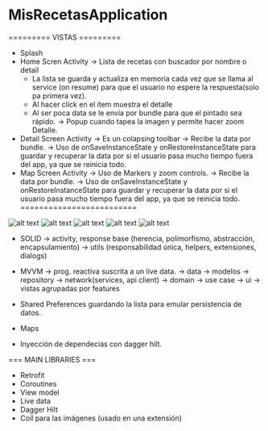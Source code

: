 # MisRecetasApplication

========= VISTAS =========
- Splash 
- Home Scren Activity 
  -> Lista de recetas con buscador por nombre o detail
     - La lista se guarda y actualiza en memoria cada vez que se llama al service (on resume) para que el usuario no espere la respuesta(solo pa primera vez).
     - Al hacer click en el item muestra el detalle
     - Al ser poca data se le envía por bundle para que el pintado sea rápido.
  -> Popup cuando tapea la imagen y permite hacer zoom
     Detalle.
- Detail Screen Activity
  -> Es un colapsing toolbar
  -> Recibe la data por bundle.
  -> Uso de onSaveInstanceState y onRestoreInstanceState para guardar y recuperar la data por si el usuario pasa mucho tiempo fuera del app, ya que se reinicia todo.
- Map Screen Activity
  -> Uso de Markers y zoom controls.
  -> Recibe la data por bundle.
  -> Uso de onSaveInstanceState y onRestoreInstanceState para guardar y recuperar la data por si el usuario pasa mucho tiempo fuera del app, ya que se reinicia todo.
=========================

![alt text](https://yp-challenge.s3.amazonaws.com/WhatsApp+Image+2022-11-25+at+5.56.53+AM+(2).jpeg)
![alt text](https://yp-challenge.s3.amazonaws.com/WhatsApp+Image+2022-11-25+at+5.58.49+AM.jpeg)
![alt text](https://yp-challenge.s3.amazonaws.com/WhatsApp+Image+2022-11-25+at+5.56.53+AM+(1).jpeg)
![alt text](https://yp-challenge.s3.amazonaws.com/WhatsApp+Image+2022-11-25+at+5.56.53+AM.jpeg)
![alt text](https://yp-challenge.s3.amazonaws.com/WhatsApp+Image+2022-11-25+at+5.56.53+AM+(3).jpeg)


- SOLID 
  -> activity, response base (herencia, polimorfismo, abstracción, encapsulamiento)
  -> utils (responsabilidad única, helpers, extensiones, dialogs)
- MVVM 
  -> prog. reactiva suscrita a un live data.
  -> data
    -> modelos
    -> repository
    -> network(services, api client)
  -> domain
    -> use case
  -> ui
    -> vistas agrupadas por features
  
- Shared Preferences guardando la lista para emular persistencia de datos.
- Maps
- Inyección de dependecias con dagger hilt.

=== MAIN LIBRARIES ===
- Retrofit
- Coroutines
- View model
- Live data
- Dagger Hilt
- Coil para las imágenes (usado en una extensión)
